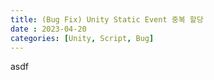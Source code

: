```yaml
---
title: (Bug Fix) Unity Static Event 중복 할당
date : 2023-04-20
categories: [Unity, Script, Bug]
---
```

asdf